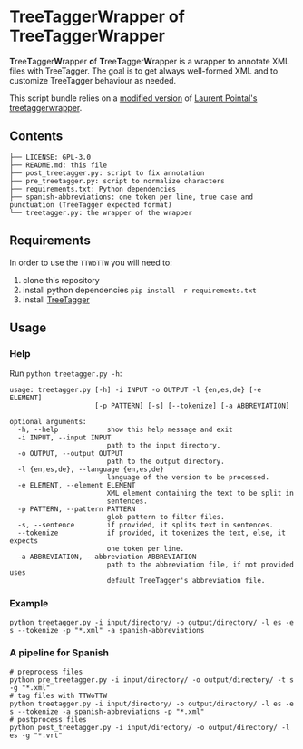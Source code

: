# TreeTaggerWrapper of TreeTaggerWrapper

**T**ree**T**agger**W**rapper **o**f **T**ree**T**agger**W**rapper is a wrapper to annotate XML files with TreeTagger. The goal is to get always well-formed XML and to customize TreeTagger behaviour as needed.

This script bundle relies on a [modified version](https://github.com/chozelinek/mytreetaggerwrapper) of [Laurent Pointal's treetaggerwrapper](https://pypi.python.org/pypi/treetaggerwrapper).

## Contents

```text
├── LICENSE: GPL-3.0
├── README.md: this file
├── post_treetagger.py: script to fix annotation
├── pre_treetagger.py: script to normalize characters
├── requirements.txt: Python dependencies
├── spanish-abbreviations: one token per line, true case and punctuation (TreeTagger expected format)
└── treetagger.py: the wrapper of the wrapper
```

## Requirements

In order to use the `TTWoTTW` you will need to:

1. clone this repository
1. install python dependencies `pip install -r requirements.txt`
1. install [TreeTagger](http://www.cis.uni-muenchen.de/~schmid/tools/TreeTagger/)

## Usage

### Help

Run `python treetagger.py -h`:

```text
usage: treetagger.py [-h] -i INPUT -o OUTPUT -l {en,es,de} [-e ELEMENT]
                     [-p PATTERN] [-s] [--tokenize] [-a ABBREVIATION]

optional arguments:
  -h, --help            show this help message and exit
  -i INPUT, --input INPUT
                        path to the input directory.
  -o OUTPUT, --output OUTPUT
                        path to the output directory.
  -l {en,es,de}, --language {en,es,de}
                        language of the version to be processed.
  -e ELEMENT, --element ELEMENT
                        XML element containing the text to be split in
                        sentences.
  -p PATTERN, --pattern PATTERN
                        glob pattern to filter files.
  -s, --sentence        if provided, it splits text in sentences.
  --tokenize            if provided, it tokenizes the text, else, it expects
                        one token per line.
  -a ABBREVIATION, --abbreviation ABBREVIATION
                        path to the abbreviation file, if not provided uses
                        default TreeTagger's abbreviation file.
```

### Example

```shell
python treetagger.py -i input/directory/ -o output/directory/ -l es -e s --tokenize -p "*.xml" -a spanish-abbreviations
```

### A pipeline for Spanish

```shell
# preprocess files
python pre_treetagger.py -i input/directory/ -o output/directory/ -t s -g "*.xml"
# tag files with TTWoTTW
python treetagger.py -i input/directory/ -o output/directory/ -l es -e s --tokenize -a spanish-abbreviations -p "*.xml"
# postprocess files
python post_treetagger.py -i input/directory/ -o output/directory/ -l es -g "*.vrt"
```
